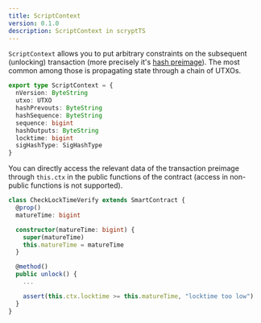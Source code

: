 ```yaml
---
title: ScriptContext
version: 0.1.0
description: ScriptContext in scryptTS
---
```


`ScriptContext` allows you to put arbitrary constraints on the subsequent (unlocking) transaction (more precisely it's [hash preimage](https://github.com/bitcoin-sv/bitcoin-sv/blob/master/doc/abc/replay-protected-sighash.md#digest-algorithm)). The most common among those is propagating state through a chain of UTXOs.

```ts
export type ScriptContext = {
  nVersion: ByteString
  utxo: UTXO
  hashPrevouts: ByteString
  hashSequence: ByteString
  sequence: bigint
  hashOutputs: ByteString
  locktime: bigint
  sigHashType: SigHashType
}
```

You can directly access the relevant data of the transaction preimage through `this.ctx` in the public functions of the contract (access in non-public functions is not supported).

```ts
class CheckLockTimeVerify extends SmartContract {
  @prop()
  matureTime: bigint

  constructor(matureTime: bigint) {
    super(matureTime)
    this.matureTime = matureTime
  }

  @method()
  public unlock() {
    ...

    assert(this.ctx.locktime >= this.matureTime, "locktime too low")
  }
}
```
